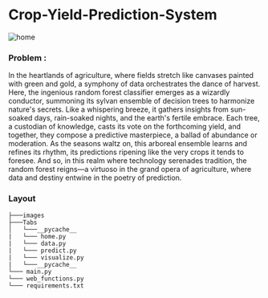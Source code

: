 # Crop-Yield-Prediction-System

![home](https://github.com/MainakRepositor/Crop-Yield-Prediction/assets/64016811/c737caa4-71c9-4bb0-8590-6a1793f6c594)


### Problem : 

In the heartlands of agriculture, where fields stretch like canvases painted with green and gold, a symphony of data orchestrates the dance of harvest. Here, the ingenious random forest classifier emerges as a wizardly conductor, summoning its sylvan ensemble of decision trees to harmonize nature's secrets. Like a whispering breeze, it gathers insights from sun-soaked days, rain-soaked nights, and the earth's fertile embrace. Each tree, a custodian of knowledge, casts its vote on the forthcoming yield, and together, they compose a predictive masterpiece, a ballad of abundance or moderation. As the seasons waltz on, this arboreal ensemble learns and refines its rhythm, its predictions ripening like the very crops it tends to foresee. And so, in this realm where technology serenades tradition, the random forest reigns—a virtuoso in the grand opera of agriculture, where data and destiny entwine in the poetry of prediction.


### Layout

```
├───images
├───Tabs
│   └───__pycache__
|   └─── home.py
|   └─── data.py
|   └─── predict.py
|   └─── visualize.py
|   └───__pycache__
└─── main.py
└─── web_functions.py
└─── requirements.txt

```

